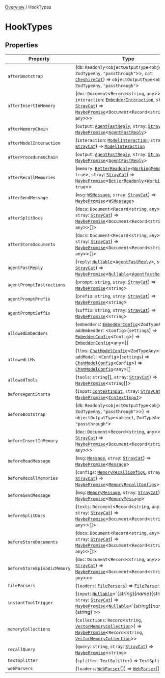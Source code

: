 [Overview](../index.md) / HookTypes

# HookTypes

## Properties

| Property | Type |
| ------ | ------ |
| `afterBootstrap` | (`db`: `Readonly`\<`objectOutputType`\<`object`, `ZodTypeAny`, `"passthrough"`\>\>, `cat`: [`CheshireCat`](../classes/CheshireCat.md)) => `objectOutputType`\<`object`, `ZodTypeAny`, `"passthrough"`\> |
| `afterInsertInMemory` | (`doc`: `Document`\<`Record`\<`string`, `any`\>\>, `interaction`: [`EmbedderInteraction`](../type-aliases/EmbedderInteraction.md), `stray`: [`StrayCat`](../classes/StrayCat.md)) => [`MaybePromise`](../type-aliases/MaybePromise.md)\<`Document`\<`Record`\<`string`, `any`\>\>\> |
| `afterMemoryChain` | (`output`: [`AgentFastReply`](AgentFastReply.md), `stray`: [`StrayCat`](../classes/StrayCat.md)) => [`MaybePromise`](../type-aliases/MaybePromise.md)\<[`AgentFastReply`](AgentFastReply.md)\> |
| `afterModelInteraction` | (`interaction`: [`ModelInteraction`](../type-aliases/ModelInteraction.md), `stray`: [`StrayCat`](../classes/StrayCat.md)) => [`ModelInteraction`](../type-aliases/ModelInteraction.md) |
| `afterProceduresChain` | (`output`: [`AgentFastReply`](AgentFastReply.md), `stray`: [`StrayCat`](../classes/StrayCat.md)) => [`MaybePromise`](../type-aliases/MaybePromise.md)\<[`AgentFastReply`](AgentFastReply.md)\> |
| `afterRecallMemories` | (`memory`: [`BetterReadonly`](../type-aliases/BetterReadonly.md)\<[`WorkingMemory`](WorkingMemory.md), `true`\>, `stray`: [`StrayCat`](../classes/StrayCat.md)) => [`MaybePromise`](../type-aliases/MaybePromise.md)\<[`BetterReadonly`](../type-aliases/BetterReadonly.md)\<[`WorkingMemory`](WorkingMemory.md), `true`\>\> |
| `afterSendMessage` | (`msg`: [`WSMessage`](../type-aliases/WSMessage.md), `stray`: [`StrayCat`](../classes/StrayCat.md)) => [`MaybePromise`](../type-aliases/MaybePromise.md)\<[`WSMessage`](../type-aliases/WSMessage.md)\> |
| `afterSplitDocs` | (`docs`: `Document`\<`Record`\<`string`, `any`\>\>[], `stray`: [`StrayCat`](../classes/StrayCat.md)) => [`MaybePromise`](../type-aliases/MaybePromise.md)\<`Document`\<`Record`\<`string`, `any`\>\>[]\> |
| `afterStoreDocuments` | (`docs`: `Document`\<`Record`\<`string`, `any`\>\>[], `stray`: [`StrayCat`](../classes/StrayCat.md)) => [`MaybePromise`](../type-aliases/MaybePromise.md)\<`Document`\<`Record`\<`string`, `any`\>\>[]\> |
| `agentFastReply` | (`reply`: [`Nullable`](../type-aliases/Nullable.md)\<[`AgentFastReply`](AgentFastReply.md)\>, `stray`: [`StrayCat`](../classes/StrayCat.md)) => [`MaybePromise`](../type-aliases/MaybePromise.md)\<[`Nullable`](../type-aliases/Nullable.md)\<[`AgentFastReply`](AgentFastReply.md)\>\> |
| `agentPromptInstructions` | (`prompt`: `string`, `stray`: [`StrayCat`](../classes/StrayCat.md)) => [`MaybePromise`](../type-aliases/MaybePromise.md)\<`string`\> |
| `agentPromptPrefix` | (`prefix`: `string`, `stray`: [`StrayCat`](../classes/StrayCat.md)) => [`MaybePromise`](../type-aliases/MaybePromise.md)\<`string`\> |
| `agentPromptSuffix` | (`suffix`: `string`, `stray`: [`StrayCat`](../classes/StrayCat.md)) => [`MaybePromise`](../type-aliases/MaybePromise.md)\<`string`\> |
| `allowedEmbedders` | (`embedders`: [`EmbedderConfig`](../classes/EmbedderConfig.md)\<`ZodTypeAny`\>[], `addEmbedder`: \<`Config`\>(`settings`) => [`EmbedderConfig`](../classes/EmbedderConfig.md)\<`Config`\>) => [`EmbedderConfig`](../classes/EmbedderConfig.md)\<`any`\>[] |
| `allowedLLMs` | (`llms`: [`ChatModelConfig`](../classes/ChatModelConfig.md)\<`ZodTypeAny`\>[], `addModel`: \<`Config`\>(`settings`) => [`ChatModelConfig`](../classes/ChatModelConfig.md)\<`Config`\>) => [`ChatModelConfig`](../classes/ChatModelConfig.md)\<`any`\>[] |
| `allowedTools` | (`tools`: `string`[], `stray`: [`StrayCat`](../classes/StrayCat.md)) => [`MaybePromise`](../type-aliases/MaybePromise.md)\<`string`[]\> |
| `beforeAgentStarts` | (`input`: [`ContextInput`](ContextInput.md), `stray`: [`StrayCat`](../classes/StrayCat.md)) => [`MaybePromise`](../type-aliases/MaybePromise.md)\<[`ContextInput`](ContextInput.md)\> |
| `beforeBootstrap` | (`db`: `Readonly`\<`objectOutputType`\<`object`, `ZodTypeAny`, `"passthrough"`\>\>) => `objectOutputType`\<`object`, `ZodTypeAny`, `"passthrough"`\> |
| `beforeInsertInMemory` | (`doc`: `Document`\<`Record`\<`string`, `any`\>\>, `stray`: [`StrayCat`](../classes/StrayCat.md)) => [`MaybePromise`](../type-aliases/MaybePromise.md)\<`Document`\<`Record`\<`string`, `any`\>\>\> |
| `beforeReadMessage` | (`msg`: [`Message`](Message.md), `stray`: [`StrayCat`](../classes/StrayCat.md)) => [`MaybePromise`](../type-aliases/MaybePromise.md)\<[`Message`](Message.md)\> |
| `beforeRecallMemories` | (`configs`: [`MemoryRecallConfigs`](MemoryRecallConfigs.md), `stray`: [`StrayCat`](../classes/StrayCat.md)) => [`MaybePromise`](../type-aliases/MaybePromise.md)\<[`MemoryRecallConfigs`](MemoryRecallConfigs.md)\> |
| `beforeSendMessage` | (`msg`: [`MemoryMessage`](MemoryMessage.md), `stray`: [`StrayCat`](../classes/StrayCat.md)) => [`MaybePromise`](../type-aliases/MaybePromise.md)\<[`MemoryMessage`](MemoryMessage.md)\> |
| `beforeSplitDocs` | (`texts`: `Document`\<`Record`\<`string`, `any`\>\>[], `stray`: [`StrayCat`](../classes/StrayCat.md)) => [`MaybePromise`](../type-aliases/MaybePromise.md)\<`Document`\<`Record`\<`string`, `any`\>\>[]\> |
| `beforeStoreDocuments` | (`docs`: `Document`\<`Record`\<`string`, `any`\>\>[], `stray`: [`StrayCat`](../classes/StrayCat.md)) => [`MaybePromise`](../type-aliases/MaybePromise.md)\<`Document`\<`Record`\<`string`, `any`\>\>[]\> |
| `beforeStoreEpisodicMemory` | (`doc`: `Document`\<`Record`\<`string`, `any`\>\>, `stray`: [`StrayCat`](../classes/StrayCat.md)) => [`MaybePromise`](../type-aliases/MaybePromise.md)\<`Document`\<`Record`\<`string`, `any`\>\>\> |
| `fileParsers` | (`loaders`: [`FileParsers`](../type-aliases/FileParsers.md)) => [`FileParsers`](../type-aliases/FileParsers.md) |
| `instantToolTrigger` | (`input`: [`Nullable`](../type-aliases/Nullable.md)\<\`$\{string\}\{name\}$\{string\}\`\>, `stray`: [`StrayCat`](../classes/StrayCat.md)) => [`MaybePromise`](../type-aliases/MaybePromise.md)\<[`Nullable`](../type-aliases/Nullable.md)\<\`$\{string\}\{name\}$\{string\}\`\>\> |
| `memoryCollections` | (`collections`: `Record`\<`string`, [`VectorMemoryCollection`](../classes/VectorMemoryCollection.md)\>) => [`MaybePromise`](../type-aliases/MaybePromise.md)\<`Record`\<`string`, [`VectorMemoryCollection`](../classes/VectorMemoryCollection.md)\>\> |
| `recallQuery` | (`query`: `string`, `stray`: [`StrayCat`](../classes/StrayCat.md)) => [`MaybePromise`](../type-aliases/MaybePromise.md)\<`string`\> |
| `textSplitter` | (`splitter`: `TextSplitter`) => `TextSplitter` |
| `webParsers` | (`loaders`: [`WebParser`](../type-aliases/WebParser.md)[]) => [`WebParser`](../type-aliases/WebParser.md)[] |
